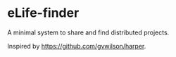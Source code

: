 # eLife-finder
A minimal system to share and find distributed projects.

Inspired by <https://github.com/gvwilson/harper>.
